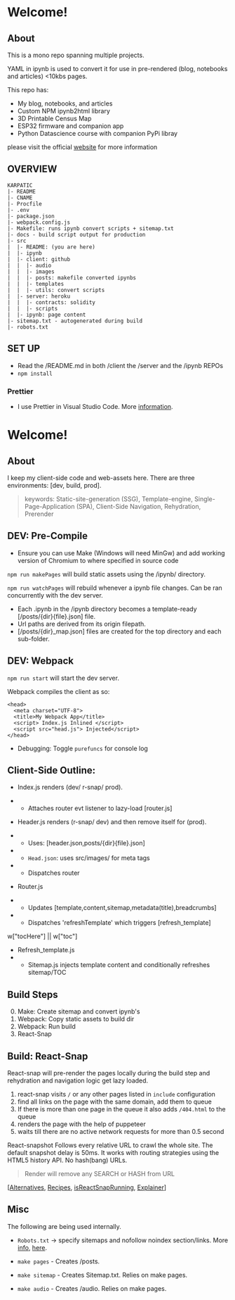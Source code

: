 # Welcome!

## About

This is a mono repo spanning multiple projects.

YAML in ipynb is used to convert it for use in pre-rendered (blog, notebooks and articles) <10kbs pages.

This repo has:

- My blog, notebooks, and articles
- Custom NPM ipynb2html library
- 3D Printable Census Map
- ESP32 firmware and companion app
- Python Datascience course with companion PyPi libray

please visit the official [website](https://charleskarpati.com/) for more information

## OVERVIEW

```
KARPATIC
|- README
|- CNAME
|- Procfile
|- .env
|- package.json
|- webpack.config.js
|- Makefile: runs ipynb convert scripts + sitemap.txt
|- docs - build script output for production
|- src
|  |- README: (you are here)
|  |- ipynb
|  |- client: github
|  |  |- audio
|  |  |- images
|  |  |- posts: makefile converted ipynbs
|  |  |- templates
|  |  |- utils: convert scripts
|  |- server: heroku
|  |  |- contracts: solidity
|  |  |- scripts
|  |- ipynb: page content
|- sitemap.txt - autogenerated during build
|- robots.txt
```

## SET UP

- Read the /README.md in both /client the /server and the /ipynb REPOs
- `npm install`

### Prettier

- I use Prettier in Visual Studio Code. More [information](https://dev.to/gulshansaini/how-to-disable-prettier-in-vscode-for-a-specific-project-2a48).







# Welcome!

## About

I keep my client-side code and web-assets here. There are three environments: [dev, build, prod].

> keywords: Static-site-generation (SSG), Template-engine, Single-Page-Application (SPA), Client-Side Navigation, Rehydration, Prerender

## DEV: Pre-Compile

- Ensure you can use Make (Windows will need MinGw) and add working version of Chromium to where specified in source code

`npm run makePages` will build static assets using the /ipynb/ directory.

`npm run watchPages` will rebuild whenever a ipynb file changes. Can be ran concurrently with the dev server.

- Each .ipynb in the /ipynb directory becomes a template-ready [/posts/{dir}{file}.json] file.
- Url paths are derived from its origin filepath.
- [/posts/{dir}_map.json] files are created for the top directory and each sub-folder.

## DEV: Webpack

`npm run start` will start the dev server.

Webpack compiles the client as so:

    <head>
      <meta charset="UTF-8">
      <title>My Webpack App</title>
      <script> Index.js Inlined </script>
      <script src="head.js"> Injected</script>
    </head>

- Debugging: Toggle `purefuncs` for console log

## Client-Side Outline:

- Index.js renders (dev/ r-snap/ prod).
- - Attaches router evt listener to lazy-load [router.js]

- Header.js renders (r-snap/ dev) and then remove itself for (prod).
- - Uses: [header.json,posts/{dir}{file}.json]
- - `Head.json`: uses src/images/ for meta tags
- - Dispatches router

- Router.js
- - Updates [template,content,sitemap,metadata(title),breadcrumbs]
- - Dispatches 'refreshTemplate' which triggers [refresh_template]

w["tocHere"] || w["toc"]

- Refresh_template.js
- - Sitemap.js injects template content and conditionally refreshes sitemap/TOC

## Build Steps

0. Make: Create sitemap and convert ipynb's
1. Webpack: Copy static assets to build dir
2. Webpack: Run build
3. React-Snap

## Build: React-Snap

React-snap will pre-render the pages locally during the build step and rehydration and navigation logic get lazy loaded.

1. react-snap visits `/` or any other pages listed in `include` configuration
2. find all links on the page with the same domain, add them to queue
3. If there is more than one page in the queue it also adds `/404.html` to the queue
4. renders the page with the help of puppeteer
5. waits till there are no active network requests for more than 0.5 second

React-snapshot Follows every relative URL to crawl the whole site.
The default snapshot delay is 50ms. It works with routing strategies using the HTML5 history API. No hash(bang) URLs.

> Render will remove any SEARCH or HASH from URL

[[Alternatives](https://github.com/stereobooster/react-snap/blob/master/doc/alternatives.md), [Recipes](https://github.com/stereobooster/react-snap/blob/master/doc/recipes.md), [isReactSnapRunning](https://github.com/stereobooster/react-snap/blob/master/tests/examples/partial/index.js), [Explainer](https://github.com/stereobooster/react-snap/blob/master/doc/behind-the-scenes.md)]

## Misc

The following are being used internally.

- `Robots.txt` -> specify sitemaps and nofollow noindex section/links. More [info](https://search.google.com/search-console/welcome), [here](https://support.google.com/webmasters/answer/7451001).

- `make pages` - Creates /posts.
- `make sitemap` - Creates Sitemap.txt. Relies on make pages.
- `make audio` - Creates /audio. Relies on make pages.